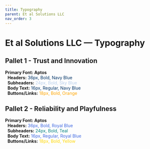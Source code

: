 ```yaml
---
title: Typography
parent: Et al Solutions LLC
nav_order: 3
---
```


# Et al Solutions LLC — Typography

## Pallet 1 - Trust and Innovation
**Primary Font: Aptos**<br />
&nbsp;&nbsp;**Headers:** <span style="color: #003366">36px, Bold, Navy Blue</span><br />
&nbsp;&nbsp;**Subheaders:** <span style="color: #B7CEEB">24px, Bold, Sky Blue</span><br />
&nbsp;&nbsp;**Body Text:** <span style="color: #003366">16px, Regular, Navy Blue</span><br />
&nbsp;&nbsp;**Buttons/Links:** <span style="color: #FFA500">18px, Bold, Orange</span><br />

## Pallet 2 - Reliability and Playfulness
**Primary Font: Aptos**<br />
&nbsp;&nbsp;**Headers:**  <span style="color: #4169E1">36px, Bold, Royal Blue</span><br />
&nbsp;&nbsp;**Subheaders:**  <span style="color: #008080">24px, Bold, Teal</span><br />
&nbsp;&nbsp;**Body Text:**  <span style="color: #4169E1">16px, Regular, Royal Blue</span><br />
&nbsp;&nbsp;**Buttons/Links:**  <span style="color: #FFD700">18px, Bold, Yellow</span><br />
